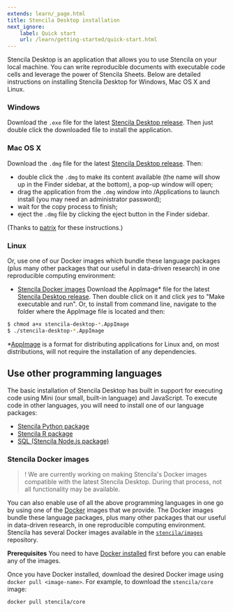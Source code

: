 ```yaml
---
extends: learn/_page.html
title: Stencila Desktop installation
next_ignore:
    label: Quick start
    url: /learn/getting-started/quick-start.html
---
```


Stencila Desktop is an application that allows you to use Stencila on your local machine. You can write reproducible documents with executable
code cells and leverage the power of Stencila Sheets. Below are detailed instructions on installing Stencila Desktop for Windows, Mac OS X and Linux.

### Windows

Download the `.exe` file for the latest [Stencila Desktop release]( https://github.com/stencila/desktop/releases). Then just double click the downloaded file to install the application.

### Mac OS X

Download the `.dmg` file for the latest [Stencila Desktop release]( https://github.com/stencila/desktop/releases). Then:
 - double click the `.dmg` to make its content available (the name will show up in the Finder sidebar, at the bottom), a pop-up window will open;
 - drag the application from the `.dmg` window into /Applications to launch install (you may need an administrator password);
 - wait for the copy process to finish;
 - eject the `.dmg` file by clicking the eject button in the Finder sidebar.

(Thanks to [patrix](https://apple.stackexchange.com/a/64848) for these instructions.)

### Linux

Or, use one of our Docker images which bundle these language packages (plus many other packages that our useful in data-driven research) in one reproducible computing environment:

- [Stencila Docker images](#stencila-docker-images)
Download the AppImage\* file for the latest [Stencila Desktop release]( https://github.com/stencila/desktop/releases). Then double click on it and click *yes* to "Make executable and run". Or, to install from command line, navigate to the folder where the AppImage file is located and then:

```bash
$ chmod a+x stencila-desktop-*.AppImage
$ ./stencila-desktop-*.AppImage
```
\*[AppImage](http://appimage.org/) is a format for distributing applications for Linux and, on most distributions, will not require the installation of any dependencies.


## Use other programming languages

The basic installation of Stencila Desktop  has built in support for executing code using Mini (our small, built-in language) and JavaScript. To execute code in other languages, you will need to install one of our language packages:

- [Stencila Python package](/learn/languages/python.html)
- [Stencila R package](/learn/languages/r.html)
- [SQL (Stencila Node.js package)](/learn/languages/sql.html)


### Stencila Docker images

>! We are currently working on making Stencila's Docker images compatible with the latest Stencila Desktop. During that process, not all functionality may be available.

You can also enable use of all the above programming languages in one go by using one of the [Docker](https://www.docker.com/) images that we provide.
 The Docker images bundle these language packages, plus many other packages that our useful in data-driven research, in one reproducible computing environment.
 Stencila has several Docker images available in the [`stencila/images`](https://github.com/stencila/images) repository.

 **Prerequisites** You need to have [Docker installed](https://docs.docker.com/install/) first before you can enable any of the images.

Once you have Docker installed, download the desired Docker image using `docker pull <image-name>`. For example, to download the `stencila/core` image:

```bash
docker pull stencila/core
```
